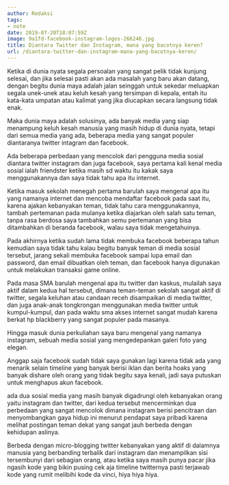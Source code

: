 ```yaml
---
author: Redaksi
tags: 
- note
date: 2019-07-20T18:07:59Z
image: 9a1fd-facebook-instagram-logos-266246.jpg
title: Diantara Twitter dan Instagram, mana yang bacotnya keren?
url: /diantara-twitter-dan-instagram-mana-yang-bacotnya-keren/
---
```


Ketika di dunia nyata segala persoalan yang sangat pelik tidak kunjung selesai, dan jika selesai pasti akan ada masalah yang baru akan datang, dengan begitu dunia maya adalah jalan seinggah untuk sekedar meluapkan segala unek-unek atau keluh kesah yang tersimpan di kepala, entah itu kata-kata umpatan atau kalimat yang jika diucapkan secara langsung tidak enak.

Maka dunia maya adalah solusinya, ada banyak media yang siap menampung keluh kesah manusia yang masih hidup di dunia nyata, tetapi dari semua media yang ada, beberapa media yang sangat populer diantaranya twitter intagram dan facebook.

Ada beberapa perbedaan yang mencolok dari pengguna media sosial diantara twitter instagram dan juga facebook, saya pertama kali kenal media sosial ialah friendster ketika masih sd waktu itu kakak saya menggunakannya dan saya tidak tahu apa itu internet.

Ketika masuk sekolah menegah pertama barulah saya mengenal apa itu yang namanya internet dan mencoba mendaftar facebook pada saat itu, karena ajakan kebanyakan teman, tidak tahu cara menggunakannya, tambah pertemanan pada mulanya ketika diajarkan oleh salah satu teman, tanpa rasa berdosa saya tambahkan semu pertemanan yang bisa ditambahkan di beranda facebook, walau saya tidak mengetahuinya.

Pada akhirnya ketika sudah lama tidak membuka facebook beberapa tahun kemudian saya tidak tahu kalau begitu banyak teman di media sosial tersebut, jarang sekali membuka facebook sampai lupa email dan password, dan email dibuatkan oleh teman, dan facebook hanya digunakan untuk melakukan transaksi game online.

Pada masa SMA barulah mengenal apa itu twitter dan kaskus, mulailah saya aktif dalam kedua hal tersebut, dimana teman-teman sekolah sangat aktif di twitter, segala keluhan atau candaan receh disampaikan di media twitter, dan juga anak-anak tongkrongan menggunakan media twitter untuk kumpul-kumpul, dan pada waktu sma akses internet sangat mudah karena berkat hp blackberry yang sangat populer pada masanya.

Hingga masuk dunia perkuliahan saya baru mengenal yang namanya instagram, sebuah media sosial yang mengedepankan galeri foto yang elegan.

Anggap saja facebook sudah tidak saya gunakan lagi karena tidak ada yang menarik selain timeline yang banyak berisi iklan dan berita hoaks yang banyak dishare oleh orang yang tidak begitu saya kenali, jadi saya putuskan untuk menghapus akun facebook.

ada dua sosial media yang masih banyak digadrungi oleh kebanyakan orang yaitu instagram dan twitter, dari kedua tersebut mencerminkan dua perbedaan yang sangat mencolok dimana instagram berisi pencitraan dan menyombangkan gaya hidup ini menurut pendapat saya pribadi karena melihat postingan teman dekat yang sangat jauh berbeda dengan kehidupan aslinya.

Berbeda dengan micro-blogging twitter kebanyakan yang aktif di dalamnya manusia yang berbanding terbalik dari instagram dan menampilkan sisi tersembunyi dari sebagian orang, atau ketika saya masih punya pacar jika ngasih kode yang bikin pusing cek aja timeline twitternya pasti terjawab kode yang rumit melibihi kode da vinci, hiya hiya hiya.
